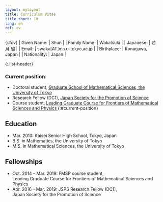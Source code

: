 ```yaml
---
layout: mylayout
title: Curriculum Vitae
title_short: CV
lang: en
ref: cv
---
```


{:#cv}
| Given Name:  | Shun                      |
| Family Name: | Wakatsuki                 |
| Japanese:    | 若月 駿                   |
| Email:       | swaka[AT]ms.u-tokyo.ac.jp |
| Birthplace:  | Kanagawa, Japan           |
| Nationality: | Japan                     |

{:.list-header}
### Current position:
- Doctoral student,
  <a href="http://www.ms.u-tokyo.ac.jp/index.html" target="_blank">
      Graduate School of Mathematical Sciences, the University of Tokyo
  </a>
- Research Fellow (DC1),
  <a href="https://www.jsps.go.jp/english/index.html" target="_blank">
      Japan Society for the Promotion of Science
  </a>
- Course student,
  <a href="http://fmsp.ms.u-tokyo.ac.jp/index_e.html" target="_blank">
      Leading Graduate Course for Frontiers of Mathematical Sciences and Physics
  </a>
{:#current-position}

## Education
- Mar. 2010: Kaisei Senior High School, Tokyo, Japan
-  B.S. in Mathematics, the University of Tokyo
-  M.S. in Mathematical Sciences, the University of Tokyo

## Fellowships
-  Oct. 2014 – Mar. 2019: FMSP course student,<br>
   Leading Graduate Course for Frontiers of Mathematical Sciences and Physics
-  Apr. 2016 – Mar. 2019: JSPS Research Fellow (DC1),<br>
   Japan Society for the Promotion of Science

